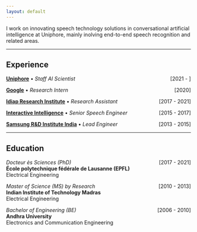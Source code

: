 ```yaml
---
layout: default
---
```


I work on innovating speech technology solutions in conversational artificial intelligence at Uniphore, mainly inolving end-to-end speech recognition and related areas.

* * *

## Experience

[**Uniphore**](https://www.uniphore.com) • _Staff AI Scientist_ <span style="float:right;">[2021 - ]</span>

[**Google**](https://ai.google) • _Research Intern_ <span style="float:right;">[2020]</span>

[**Idiap Research Institute**](https://www.idiap.ch) • _Research Assistant_ <span style="float:right;">[2017 - 2021]</span>

[**Interactive Intelligence**](https://www.genesys.com) • _Senior Speech Engineer_ <span style="float:right;">[2015 - 2017]</span>

[**Samsung R&D Institute India**](https://research.samsung.com/sri-b) • _Lead Engineer_ <span style="float:right;">[2013 - 2015]</span>

* * *

## Education

_Docteur ès Sciences (PhD)_<span style="float:right;">[2017 - 2021]</span>\
**École polytechnique fédérale de Lausanne (EPFL)**\
Electrical Engineering

_Master of Science (MS) by Research_<span style="float:right;">[2010 - 2013]</span>\
**Indian Institute of Technology Madras**\
Electrical Engineering

_Bachelor of Engineering (BE)_<span style="float:right;">[2006 - 2010]</span>\
**Andhra University**\
Electronics and Communication Engineering

